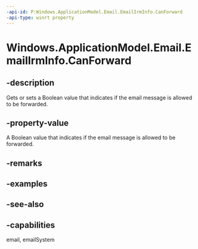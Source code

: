 ```yaml
---
-api-id: P:Windows.ApplicationModel.Email.EmailIrmInfo.CanForward
-api-type: winrt property
---
```


<!-- Property syntax
public bool CanForward { get;  set; }
-->

# Windows.ApplicationModel.Email.EmailIrmInfo.CanForward

## -description
Gets or sets a Boolean value that indicates if the email message is allowed to be forwarded.

## -property-value
A Boolean value that indicates if the email message is allowed to be forwarded.

## -remarks

## -examples

## -see-also

## -capabilities
email, emailSystem

